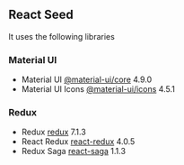 ## React Seed

It uses the following libraries

### Material UI
- Material UI [@material-ui/core](https://material-ui.com/) 4.9.0
- Material UI Icons [@material-ui/icons](https://material-ui.com/) 4.5.1

### Redux

- Redux [redux](https://redux.js.org/) 7.1.3
- React Redux [react-redux](https://redux.js.org/) 4.0.5
- Redux Saga [react-saga](https://redux-saga.js.org/) 1.1.3
